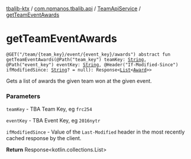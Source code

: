 [tbalib-ktx](../../index.md) / [com.npmanos.tbalib.api](../index.md) / [TeamApiService](index.md) / [getTeamEventAwards](./get-team-event-awards.md)

# getTeamEventAwards

`@GET("/team/{team_key}/event/{event_key}/awards") abstract fun getTeamEventAwards(@Path("team_key") teamKey: `[`String`](https://kotlinlang.org/api/latest/jvm/stdlib/kotlin/-string/index.html)`, @Path("event_key") eventKey: `[`String`](https://kotlinlang.org/api/latest/jvm/stdlib/kotlin/-string/index.html)`, @Header("If-Modified-Since") ifModifiedSince: `[`String`](https://kotlinlang.org/api/latest/jvm/stdlib/kotlin/-string/index.html)`? = null): Response<`[`List`](https://kotlinlang.org/api/latest/jvm/stdlib/kotlin.collections/-list/index.html)`<`[`Award`](../../com.npmanos.tbalib.model/-award/index.md)`>>`

Gets a list of awards the given team won at the given event.

### Parameters

`teamKey` - TBA Team Key, eg `frc254`

`eventKey` - TBA Event Key, eg `2016nytr`

`ifModifiedSince` - Value of the `Last-Modified` header in the most recently cached response by the client.

**Return**
Response&lt;kotlin.collections.List&gt;


